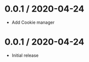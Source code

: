0.0.1 / 2020-04-24
==================

  * Add Cookie manager

0.0.1 / 2020-04-24
==================

  * Initial release
